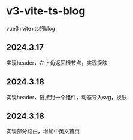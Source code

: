 # v3-vite-ts-blog
vue3+vite+ts的blog

## 2024.3.17
实现header，左上角返回根节点，实现换肤

## 2024.3.18
实现header，链接封一个组件，动态导入svg，换肤

## 2024.3.18
实现部分路由，增加中英文首页